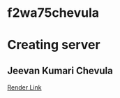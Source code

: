 # f2wa75chevula
# Creating server 
## Jeevan Kumari Chevula
[Render Link](https://f2wa75chevula.onrender.com)